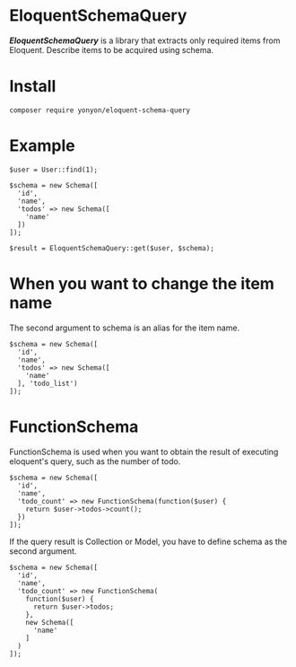 # EloquentSchemaQuery
***EloquentSchemaQuery*** is a library that extracts only required items from Eloquent.
Describe items to be acquired using schema.

# Install
```
composer require yonyon/eloquent-schema-query
```

# Example
```.php
$user = User::find(1);

$schema = new Schema([
  'id',
  'name',
  'todos' => new Schema([
    'name'
  ])
]);

$result = EloquentSchemaQuery::get($user, $schema);
```

# When you want to change the item name
The second argument to schema is an alias for the item name.
```.php
$schema = new Schema([
  'id',
  'name',
  'todos' => new Schema([
    'name'
  ], 'todo_list') 
]);
```

# FunctionSchema
FunctionSchema is used when you want to obtain the result of executing eloquent's query, such as the number of todo.
```.php
$schema = new Schema([
  'id',
  'name',
  'todo_count' => new FunctionSchema(function($user) {
    return $user->todos->count();
  })
]);
```
If the query result is Collection or Model, you have to define schema as the second argument.
```.php
$schema = new Schema([
  'id',
  'name',
  'todo_count' => new FunctionSchema(
    function($user) {
      return $user->todos;
    },
    new Schema([
      'name'
    ]
  )
]);
```

